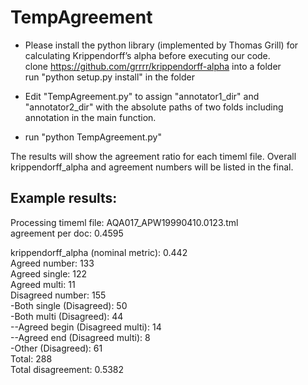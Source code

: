 # TempAgreement
* Please install the python library (implemented by Thomas Grill) for calculating Krippendorff’s alpha before executing our code.  
  clone https://github.com/grrrr/krippendorff-alpha into a folder  
  run "python setup.py install" in the folder  

* Edit "TempAgreement.py" to assign "annotator1_dir" and "annotator2_dir" with the absolute paths of two folds including annotation in the main function.

* run "python TempAgreement.py"


The results will show the agreement ratio for each timeml file. Overall krippendorff_alpha and agreement numbers will be listed in the final.

## Example results:

Processing timeml file: AQA017_APW19990410.0123.tml  
agreement per doc: 0.4595  

krippendorff_alpha (nominal metric): 0.442  
Agreed number: 133  
 Agreed single: 122  
 Agreed multi: 11  
 Disagreed number: 155  
 -Both single (Disagreed): 50  
 -Both multi (Disagreed): 44  
 --Agreed begin (Disagreed multi): 14  
 --Agreed end  (Disagreed multi): 8  
 -Other (Disagreed): 61  
 Total: 288  
 Total disagreement: 0.5382  
